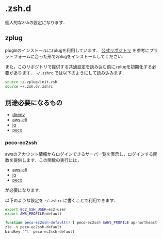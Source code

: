 # .zsh.d

個人的なzshの設定になります．

## zplug
pluginのインストールにzplugを利用しています．
[公式リポジトリ](https://github.com/zplug/zplug#installation) を参考にプラットフォームに合った形でzplugをインストールしてください．

また，このリポジトリで提供する共通設定を読み込む前にzplugを初期化する必要があります．
`~/.zshrc` では以下のようにして読み込みます．

```sh
source ~/.zplug/init.zsh
source ~/.zsh.d/.zshrc
```

## 別途必要になるもの

- [direnv](https://github.com/direnv/direnv)
- [aws-cli](https://docs.aws.amazon.com/cli/latest/userguide/installing.html)
- [jq](https://stedolan.github.io/jq/)
- [peco](https://github.com/peco/peco)

### peco-ec2ssh
awsのアカウント情報からログインできるサーバ一覧を表示し，ログインする関数を提供します．この関数の実行には，

- [aws-cli](https://docs.aws.amazon.com/cli/latest/userguide/installing.html)
- [jq](https://stedolan.github.io/jq/)
- [peco](https://github.com/peco/peco)

が必要になります．

以下のような設定を `~/.zshrc` に書くことで利用できます．

```sh
export EC2_SSH_USER=ec2-user
export AWS_PROFILE=default

function peco-ec2ssh-default() { peco-ec2ssh $AWS_PROFILE ap-northeast-1 $EC2_SSH_USER }
zle -N peco-ec2ssh-default
bindkey '^t' peco-ec2ssh-default
```


